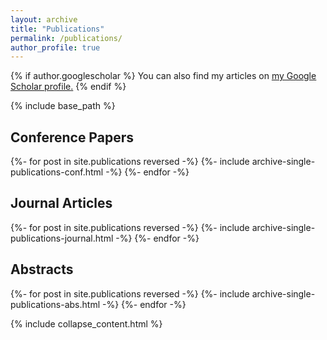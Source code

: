 ```yaml
---
layout: archive
title: "Publications"
permalink: /publications/
author_profile: true
---
```



{% if author.googlescholar %}
  You can also find my articles on <u><a href="{{author.googlescholar}}">my Google Scholar profile</a>.</u>
{% endif %}


{% include base_path %}

## Conference Papers 
{%- for post in site.publications reversed -%}
  {%- include archive-single-publications-conf.html -%}
{%- endfor -%}

## Journal Articles 
{%- for post in site.publications reversed -%}
  {%- include archive-single-publications-journal.html -%}
{%- endfor -%}

## Abstracts
{%- for post in site.publications reversed -%}
  {%- include archive-single-publications-abs.html -%}
{%- endfor -%}

{% include collapse_content.html %}
